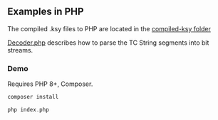 ## Examples in PHP

The compiled .ksy files to PHP are located in the [compiled-ksy folder](compiled_ksy)

[Decoder.php](Decoder.php) describes how to parse the TC String segments into bit streams.

### Demo

Requires PHP 8+, Composer.

```php
composer install

php index.php
```